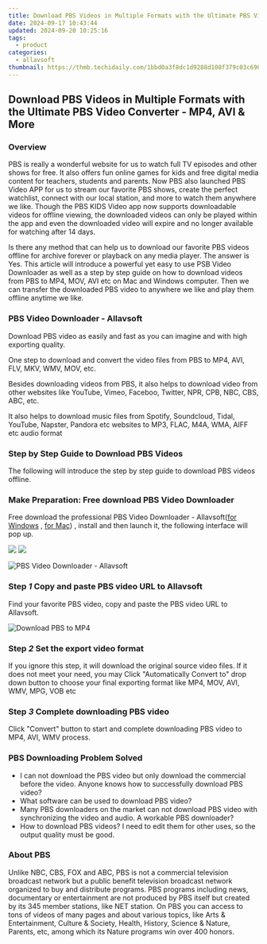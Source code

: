 ```yaml
---
title: Download PBS Videos in Multiple Formats with the Ultimate PBS Video Converter - MP4, AVI & More
date: 2024-09-17 10:43:44
updated: 2024-09-20 10:25:16
tags:
  - product
categories:
  - allavsoft
thumbnail: https://thmb.techidaily.com/1bbd0a3f8dc1d9288d108f379c03c690ea0ce4f3426715024680a4a4a0f123c3.jpg
---
```


## Download PBS Videos in Multiple Formats with the Ultimate PBS Video Converter - MP4, AVI & More

### Overview

PBS is really a wonderful website for us to watch full TV episodes and other shows for free. It also offers fun online games for kids and free digital media content for teachers, students and parents. Now PBS also launched PBS Video APP for us to stream our favorite PBS shows, create the perfect watchlist, connect with our local station, and more to watch them anywhere we like. Though the PBS KIDS Video app now supports downloadable videos for offline viewing, the downloaded videos can only be played within the app and even the downloaded video will expire and no longer available for watching after 14 days. 

Is there any method that can help us to download our favorite PBS videos offline for archive forever or playback on any media player. The answer is Yes. This article will introduce a powerful yet easy to use PSB Video Downloader as well as a step by step guide on how to download videos from PBS to MP4, MOV, AVI etc on Mac and Windows computer. Then we can transfer the downloaded PBS video to anywhere we like and play them offline anytime we like.

### PBS Video Downloader - Allavsoft

Download PBS video as easily and fast as you can imagine and with high exporting quality.

One step to download and convert the video files from PBS to MP4, AVI, FLV, MKV, WMV, MOV, etc.

Besides downloading videos from PBS, it also helps to download video from other websites like YouTube, Vimeo, Faceboo, Twitter, NPR, CPB, NBC, CBS, ABC, etc. 

It also helps to download music files from Spotify, Soundcloud, Tidal, YouTube, Napster, Pandora etc websites to MP3, FLAC, M4A, WMA, AIFF etc audio format 

### Step by Step Guide to Download PBS Videos

The following will introduce the step by step guide to download PBS videos offline.

### Make Preparation: Free download PBS Video Downloader

Free download the professional PBS Video Downloader - Allavsoft([for Windows](https://tools.techidaily.com/allavsoft/products/) , [for Mac](https://tools.techidaily.com/allavsoft/products/)) , install and then launch it, the following interface will pop up.

[![](https://www.allavsoft.com/how-to/../images/how-to/free-download-win.jpg)](https://tools.techidaily.com/allavsoft/products/) [![](https://www.allavsoft.com/how-to/../images/how-to/free-download-mac.jpg)](https://tools.techidaily.com/allavsoft/products/)

![PBS Video Downloader - Allavsoft](https://www.allavsoft.com/how-to/../images/allavsoft/screen-shot-600.jpg)

### Step _1_ Copy and paste PBS video URL to Allavsoft

Find your favorite PBS video, copy and paste the PBS video URL to Allavsoft.

![Download PBS to MP4](https://www.allavsoft.com/how-to/../images/how-to/download-pbs-videos/download-pbs-to-mp4.jpg)

### Step _2_ Set the export video format

If you ignore this step, it will download the original source video files. If it does not meet your need, you may Click "Automatically Convert to" drop down button to choose your final exporting format like MP4, MOV, AVI, WMV, MPG, VOB etc

### Step _3_ Complete downloading PBS video

Click "Convert" button to start and complete downloading PBS video to MP4, AVI, WMV process.

### PBS Downloading Problem Solved

* I can not download the PBS video but only download the commercial before the video. Anyone knows how to successfully download PBS video?
* What software can be used to download PBS video?
* Many PBS downloaders on the market can not download PBS video with synchronizing the video and audio. A workable PBS downloader?
* How to download PBS videos? I need to edit them for other uses, so the output quality must be good.

### About PBS

Unlike NBC, CBS, FOX and ABC, PBS is not a commercial television broadcast network but a public benefit television broadcast network organized to buy and distribute programs. PBS programs including news, documentary or entertainment are not produced by PBS itself but created by its 345 member stations, like NET station. On PBS you can access to tons of videos of many pages and about various topics, like Arts & Entertainment, Culture & Society, Health, History, Science & Nature, Parents, etc, among which its Nature programs win over 400 honors.

<ins class="adsbygoogle"
     style="display:block"
     data-ad-format="autorelaxed"
     data-ad-client="ca-pub-7571918770474297"
     data-ad-slot="1223367746"></ins>



<ins class="adsbygoogle"
     style="display:block"
     data-ad-client="ca-pub-7571918770474297"
     data-ad-slot="8358498916"
     data-ad-format="auto"
     data-full-width-responsive="true"></ins>
